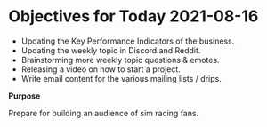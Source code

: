 # Objectives for Today 2021-08-16

- Updating the Key Performance Indicators of the business.
- Updating the weekly topic in Discord and Reddit.
- Brainstorming more weekly topic questions & emotes.
- Releasing a video on how to start a project.
- Write email content for the various mailing lists / drips.

**Purpose**

Prepare for building an audience of sim racing fans.

